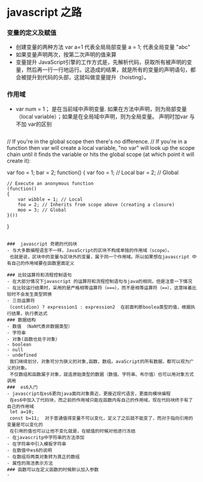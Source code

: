 #  javascript  之路
### 变量的定义及赋值  
- 创建变量的两种方法 
  var a=1 代表全局局部变量
  a = 1;  代表全局变量
  "abc"
- 如果变量声明两次，按第二次声明的值来算
- 变量提升
JavaScript引擎的工作方式是，先解析代码，获取所有被声明的变量，然后再一行一行地运行。这造成的结果，就是所有的变量的声明语句，都会被提升到代码的头部，这就叫做变量提升（hoisting）。
### 作用域
- var num = 1；
  是在当前域中声明变量. 如果在方法中声明，则为局部变量（local variable）；如果是在全局域中声明，则为全局变量。 
  声明时加var  与  不加  var的区别

  ```
// If you're in the global scope then there's no difference.
// If you're in a function then var will create a local variable, "no var" will look up the scope chain until it finds the variable or hits the global scope (at which point it will create it):

var foo = 1;
 bar = 2;
 function()
 {
    var foo = 1; // Local
    bar = 2;     // Global

    // Execute an anonymous function
    (function()
    {
        var wibble = 1; // Local
        foo = 2; // Inherits from scope above (creating a closure)
        moo = 3; // Global
    }())
}
  ```

###  javascript 奇葩的代码块
 - 与大多数编程语言不一样，JavaScript的区块不构成单独的作用域（scope）。
   也就是说，区块中的变量与区块外的变量，属于同一个作用域。所以如果想在javascript 中有自己的作用域要在函数里面定义

### 比较运算符和流程控制语句
 - 在大部分情况下javascript 的运算符和流程控制语句与java的相同，但是注意一下情况
 - 在比较运行结果时，采用的是严格相等运算符（===），而不是相等运算符（==），这意味着比较时不会发生类型转换
 - 三目运算符 
   (contidion) ? expression1 : expression2  在前面判断boolea类型的值，根据执行结果，执行表达式
### 数据结构
 - 数值 （NaN代表非数据类型）
 - 字符串
 - 对象(函数也处于对象）
 - boolean
 - null
 - undefined 
   我们继续划分，对象可分为狭义的对象,函数，数组。avaScript的所有数据，都可以视为广义的对象。
   不仅数组和函数属于对象，就连原始类型的数据（数值、字符串、布尔值）也可以用对象方式调用
###  es6入门
- javascript在es6更向java面向对象靠近，更接近现代语言，更面向模块编程
   在es6中加入了代码块，而之前的作用域只能在函数内有自己的作用域，现在代码块终于有了自己的作用域
   let a=10;
   const b=11;  对于普通值得变量不可以变化，定义了之后就不能变了，而对于指向引用的变量是可以变化的
   在引用的值也可以让他不变化就是，在赋值的时候对他进行冻结
- 在javascritp中字符串的方法添加
- 在字符串中引入模板字符串
- 在数值中es6的说明
- 在数组将两类对象转为真正的数组
- 属性的简洁表示方法
### 函数可以在定义函数的时候默认加入参数
- 


   









